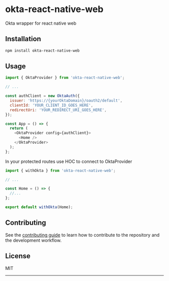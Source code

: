 # okta-react-native-web

Okta wrapper for react native web

## Installation

```sh
npm install okta-react-native-web
```

## Usage

```js
import { OktaProvider } from 'okta-react-native-web';

// ...

const authClient = new OktaAuth({
  issuer: 'https://{yourOktaDomain}/oauth2/default',
  clientId: 'YOUR_CLIENT_ID_GOES_HERE',
  redirectUri: 'YOUR_REDIRECT_URI_GOES_HERE',
});

const App = () => {
  return (
    <OktaProvider config={authClient}>
      <Home />
    </OktaProvider>
  );
};
```

In your protected routes use HOC to connect to OktaProvider

```js
import { withOkta } from 'okta-react-native-web';

// ...

const Home = () => {
  //...
};

export default withOkta(Home);
```

## Contributing

See the [contributing guide](CONTRIBUTING.md) to learn how to contribute to the repository and the development workflow.

## License

MIT

---
